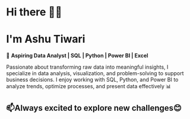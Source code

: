 #   Hi there 👋😃
#  I'm Ashu Tiwari  

🚀 **Aspiring Data Analyst | SQL | Python | Power BI | Excel**  

Passionate about transforming raw data into meaningful insights, I specialize in data analysis, visualization, and problem-solving to support business decisions. I enjoy working with SQL, Python, and Power BI to analyze trends, optimize processes, and present data effectively 📊


## 📫Always excited to explore new challenges😊  

